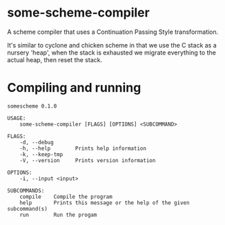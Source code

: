 # some-scheme-compiler

A scheme compiler that uses a Continuation Passing Style transformation.

It's similar to cyclone and chicken scheme in that we use the
C stack as a nursery 'heap', when the stack is exhausted we
migrate everything to the actual heap, then reset the stack.

# Compiling and running

```
somescheme 0.1.0

USAGE:
    some-scheme-compiler [FLAGS] [OPTIONS] <SUBCOMMAND>

FLAGS:
    -d, --debug       
    -h, --help        Prints help information
    -k, --keep-tmp    
    -V, --version     Prints version information

OPTIONS:
    -i, --input <input>    

SUBCOMMANDS:
    compile    Compile the program
    help       Prints this message or the help of the given subcommand(s)
    run        Run the progam
```
